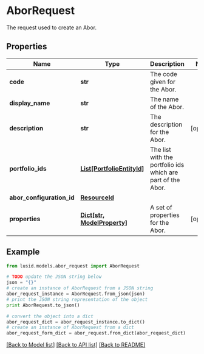 # AborRequest

The request used to create an Abor.

## Properties
Name | Type | Description | Notes
------------ | ------------- | ------------- | -------------
**code** | **str** | The code given for the Abor. | 
**display_name** | **str** | The name of the Abor. | 
**description** | **str** | The description for the Abor. | [optional] 
**portfolio_ids** | [**List[PortfolioEntityId]**](PortfolioEntityId.md) | The list with the portfolio ids which are part of the Abor. | 
**abor_configuration_id** | [**ResourceId**](ResourceId.md) |  | 
**properties** | [**Dict[str, ModelProperty]**](ModelProperty.md) | A set of properties for the Abor. | [optional] 

## Example

```python
from lusid.models.abor_request import AborRequest

# TODO update the JSON string below
json = "{}"
# create an instance of AborRequest from a JSON string
abor_request_instance = AborRequest.from_json(json)
# print the JSON string representation of the object
print AborRequest.to_json()

# convert the object into a dict
abor_request_dict = abor_request_instance.to_dict()
# create an instance of AborRequest from a dict
abor_request_form_dict = abor_request.from_dict(abor_request_dict)
```
[[Back to Model list]](../README.md#documentation-for-models) [[Back to API list]](../README.md#documentation-for-api-endpoints) [[Back to README]](../README.md)


